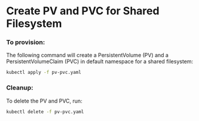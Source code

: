 # Create PV and PVC for Shared Filesystem

### To provision:

The following command will create a PersistentVolume (PV) and a PersistentVolumeClaim (PVC) in default namespace for a shared filesystem:

```bash
kubectl apply -f pv-pvc.yaml
```

### Cleanup:

To delete the PV and PVC, run:

```bash
kubectl delete -f pv-pvc.yaml
```
